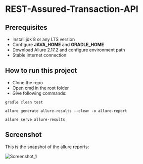 # REST-Assured-Transaction-API
## Prerequisites
* Install jdk 8 or any LTS version
* Configure **JAVA_HOME** and **GRADLE_HOME**
* Download Allure 2.17.2 and configure environment path
* Stable internet connection
## How to run this project
* Clone the repo
* Open cmd in the root folder
* Give following commands:
```
gradle clean test
```
```
allure generate allure-results --clean -o allure-report
```
```
allure serve allure-results
```
## Screenshot
This is the snapshot of the allure reports:

![Screenshot_1](https://user-images.githubusercontent.com/71173675/152676873-59321129-513a-4a60-991a-da4d12279975.png)
